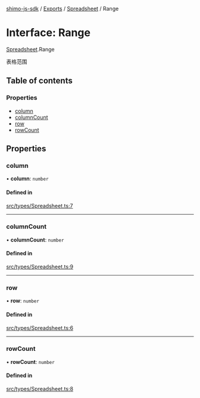[shimo-js-sdk](../README.md) / [Exports](../modules.md) / [Spreadsheet](../modules/Spreadsheet.md) / Range

# Interface: Range

[Spreadsheet](../modules/Spreadsheet.md).Range

表格范围

## Table of contents

### Properties

- [column](Spreadsheet.Range.md#column)
- [columnCount](Spreadsheet.Range.md#columncount)
- [row](Spreadsheet.Range.md#row)
- [rowCount](Spreadsheet.Range.md#rowcount)

## Properties

### column

• **column**: `number`

#### Defined in

[src/types/Spreadsheet.ts:7](https://github.com/shimohq/shimo-js-sdk/blob/712f56a/src/types/Spreadsheet.ts#L7)

___

### columnCount

• **columnCount**: `number`

#### Defined in

[src/types/Spreadsheet.ts:9](https://github.com/shimohq/shimo-js-sdk/blob/712f56a/src/types/Spreadsheet.ts#L9)

___

### row

• **row**: `number`

#### Defined in

[src/types/Spreadsheet.ts:6](https://github.com/shimohq/shimo-js-sdk/blob/712f56a/src/types/Spreadsheet.ts#L6)

___

### rowCount

• **rowCount**: `number`

#### Defined in

[src/types/Spreadsheet.ts:8](https://github.com/shimohq/shimo-js-sdk/blob/712f56a/src/types/Spreadsheet.ts#L8)
